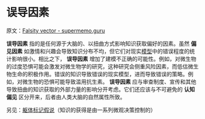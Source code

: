 # 误导因素

原文：[Falsity vector - supermemo.guru](https://supermemo.guru/wiki/Falsity_vector)

 **误导因素** 指的是任何源于大脑的、以扭曲方式影响知识获取偏好的因素。虽然 **偏见因素** 如激情和兴趣会导致知识分布不均，但它们对现实[模型](https://supermemo.guru/wiki/Model)中的错误程度的统计影响很小。相比之下， **误导因素** 增加了建模不正确的可能性。例如，对微生物的过度恐惧可能会激发对微生物学的研究，这种研究会侧重风险因素，而低估微生物生命的积极作用。错误的知识导致错误的现实模型，进而导致错误的策略。例如，对微生物的恐惧可能导致滥用抗生素。 **误导因素** 应与审查制度、宣传和其他导致扭曲的知识获取的外部力量的影响分开考虑。它们还应该与不可避免的 **认知偏见** 区分开来，后者由人类大脑的自然属性所致。

另见：[躯体标记假说](https://en.wikipedia.org/wiki/Somatic_marker_hypothesis)（知识的获得是由一系列微观决策控制的）